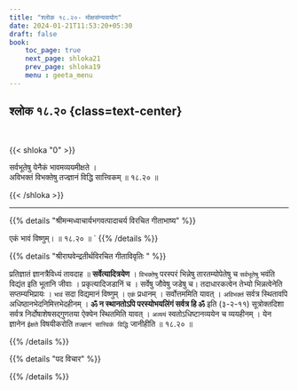 ```yaml
---
title: "श्लोक १८.२०- मोक्षसंन्यसयोग"
date: 2024-01-21T11:53:20+05:30
draft: false
book:
    toc_page: true
    next_page: shloka21
    prev_page: shloka19
    menu : geeta_menu
---
```




## श्लोक १८.२० {class=text-center}

<br/>

{{< shloka  "0"  >}}

सर्वभूतेषु येनैकं भावमव्ययमीक्षते ।  
अविभक्तं विभक्तेषु तज्ज्ञानं विद्धि सात्त्विकम् ॥ १८.२० ॥

{{< /shloka >}}

---


{{% details "श्रीमन्मध्वाचार्यभगवत्पादाचर्य विरचित  गीताभाष्य" %}}

एकं भावं विष्णुम्। ॥ १८.२० ॥
`
{{% /details %}}



{{% details "श्रीराघवेन्द्रतीर्थविरचित गीताविवृतिः " %}}

प्रतिज्ञातं ज्ञानत्रैविध्यं तावदाह ॥ **सर्वेत्यादित्रयेण** । 
`विभक्तेषु` परस्परं भिन्नेषु तारतम्योपेतेषु च `सर्वभूतेषु` भवंति 
विद्यंत इति भूतानि जीवाः । प्रकृत्यादिजडानिं च । 
सर्वेषु जौवेषु जडेषु च।  तदाधारकत्वेन तेभ्यो भिन्नत्वेनेति 
सप्तम्यभिप्रायः । `भावं` सदा विद्यमानं विष्णुम्‌ । `एकं` प्रधानम्‌ । 
सर्वोत्तममिति यावत्‌ । `अविभक्तं` सर्वत्र स्थितावपि अधिष्ठानभेदनिमित्तभेदहीनम्‌ ।
**ॐ न स्थानतोऽपि परस्योभयलिंगं सर्वत्र हि ॐ** 
इति (३-२-११) सूत्रोक्तदिशा सर्वत्र निर्दोषाशेषसद्गुणतया ऐक्येन स्थितमिति यावत्‌ । `अव्ययं` स्वतोऽधिष्टानव्ययेन च व्ययहीनम्‌ । 
येन ज्ञानेन `ईक्षते` विषयीकरोति `तज्ज्ञानं सात्त्विकं विद्धि` 
जानीहीति ॥ १८.२० ॥

{{% /details %}}



{{% details "पद विचार" %}}


{{% /details %}}
